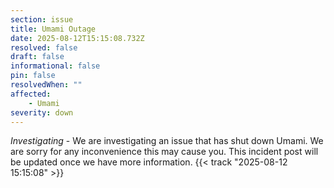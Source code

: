 ```yaml
---
section: issue
title: Umami Outage
date: 2025-08-12T15:15:08.732Z
resolved: false
draft: false
informational: false
pin: false
resolvedWhen: ""
affected:
    - Umami
severity: down
---
```

*Investigating* - We are investigating an issue that has shut down Umami. We are sorry for any inconvenience this may cause you. This incident post will be updated once we have more information. {{< track "2025-08-12 15:15:08" >}}